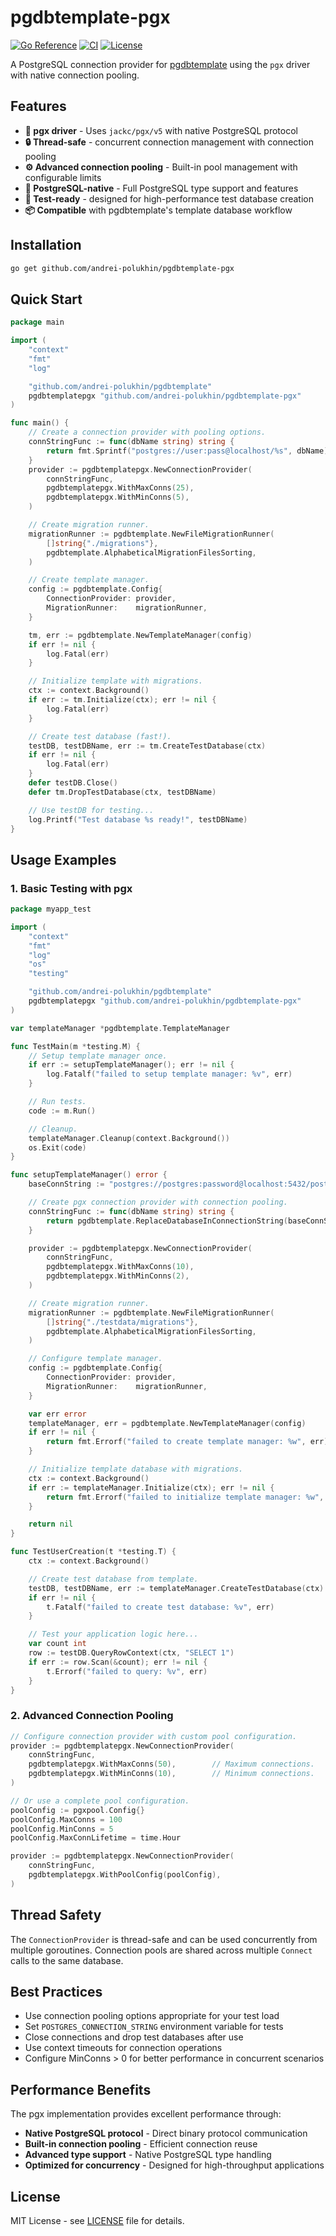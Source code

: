 # pgdbtemplate-pgx

[![Go Reference](https://pkg.go.dev/badge/github.com/andrei-polukhin/pgdbtemplate-pgx.svg)](https://pkg.go.dev/github.com/andrei-polukhin/pgdbtemplate-pgx)
[![CI](https://github.com/andrei-polukhin/pgdbtemplate-pgx/actions/workflows/test.yml/badge.svg)](https://github.com/andrei-polukhin/pgdbtemplate-pgx/actions/workflows/test.yml)
[![License](https://img.shields.io/badge/license-MIT-blue.svg)](https://github.com/andrei-polukhin/pgdbtemplate-pgx/blob/main/LICENSE)

A PostgreSQL connection provider for
[pgdbtemplate](https://github.com/andrei-polukhin/pgdbtemplate)
using the `pgx` driver with native connection pooling.

## Features

- **🔌 pgx driver** - Uses `jackc/pgx/v5` with native PostgreSQL protocol
- **🔒 Thread-safe** - concurrent connection management with connection pooling
- **⚙️ Advanced connection pooling** - Built-in pool management with configurable limits
- **🎯 PostgreSQL-native** - Full PostgreSQL type support and features
- **🧪 Test-ready** - designed for high-performance test database creation
- **📦 Compatible** with pgdbtemplate's template database workflow

## Installation

```bash
go get github.com/andrei-polukhin/pgdbtemplate-pgx
```

## Quick Start

```go
package main

import (
	"context"
	"fmt"
	"log"

	"github.com/andrei-polukhin/pgdbtemplate"
	pgdbtemplatepgx "github.com/andrei-polukhin/pgdbtemplate-pgx"
)

func main() {
	// Create a connection provider with pooling options.
	connStringFunc := func(dbName string) string {
		return fmt.Sprintf("postgres://user:pass@localhost/%s", dbName)
	}
	provider := pgdbtemplatepgx.NewConnectionProvider(
		connStringFunc,
		pgdbtemplatepgx.WithMaxConns(25),
		pgdbtemplatepgx.WithMinConns(5),
	)

	// Create migration runner.
	migrationRunner := pgdbtemplate.NewFileMigrationRunner(
		[]string{"./migrations"},
		pgdbtemplate.AlphabeticalMigrationFilesSorting,
	)

	// Create template manager.
	config := pgdbtemplate.Config{
		ConnectionProvider: provider,
		MigrationRunner:    migrationRunner,
	}

	tm, err := pgdbtemplate.NewTemplateManager(config)
	if err != nil {
		log.Fatal(err)
	}

	// Initialize template with migrations.
	ctx := context.Background()
	if err := tm.Initialize(ctx); err != nil {
		log.Fatal(err)
	}

	// Create test database (fast!).
	testDB, testDBName, err := tm.CreateTestDatabase(ctx)
	if err != nil {
		log.Fatal(err)
	}
	defer testDB.Close()
	defer tm.DropTestDatabase(ctx, testDBName)

	// Use testDB for testing...
	log.Printf("Test database %s ready!", testDBName)
}
```

## Usage Examples

### 1. Basic Testing with pgx

```go
package myapp_test

import (
	"context"
	"fmt"
	"log"
	"os"
	"testing"

	"github.com/andrei-polukhin/pgdbtemplate"
	pgdbtemplatepgx "github.com/andrei-polukhin/pgdbtemplate-pgx"
)

var templateManager *pgdbtemplate.TemplateManager

func TestMain(m *testing.M) {
	// Setup template manager once.
	if err := setupTemplateManager(); err != nil {
		log.Fatalf("failed to setup template manager: %v", err)
	}

	// Run tests.
	code := m.Run()

	// Cleanup.
	templateManager.Cleanup(context.Background())
	os.Exit(code)
}

func setupTemplateManager() error {
	baseConnString := "postgres://postgres:password@localhost:5432/postgres?sslmode=disable"

	// Create pgx connection provider with connection pooling.
	connStringFunc := func(dbName string) string {
		return pgdbtemplate.ReplaceDatabaseInConnectionString(baseConnString, dbName)
	}

	provider := pgdbtemplatepgx.NewConnectionProvider(
		connStringFunc,
		pgdbtemplatepgx.WithMaxConns(10),
		pgdbtemplatepgx.WithMinConns(2),
	)

	// Create migration runner.
	migrationRunner := pgdbtemplate.NewFileMigrationRunner(
		[]string{"./testdata/migrations"},
		pgdbtemplate.AlphabeticalMigrationFilesSorting,
	)

	// Configure template manager.
	config := pgdbtemplate.Config{
		ConnectionProvider: provider,
		MigrationRunner:    migrationRunner,
	}

	var err error
	templateManager, err = pgdbtemplate.NewTemplateManager(config)
	if err != nil {
		return fmt.Errorf("failed to create template manager: %w", err)
	}

	// Initialize template database with migrations.
	ctx := context.Background()
	if err := templateManager.Initialize(ctx); err != nil {
		return fmt.Errorf("failed to initialize template manager: %w", err)
	}

	return nil
}

func TestUserCreation(t *testing.T) {
	ctx := context.Background()

	// Create test database from template.
	testDB, testDBName, err := templateManager.CreateTestDatabase(ctx)
	if err != nil {
		t.Fatalf("failed to create test database: %v", err)
	}

	// Test your application logic here...
	var count int
	row := testDB.QueryRowContext(ctx, "SELECT 1")
	if err := row.Scan(&count); err != nil {
		t.Errorf("failed to query: %v", err)
	}
}
```

### 2. Advanced Connection Pooling

```go
// Configure connection provider with custom pool configuration.
provider := pgdbtemplatepgx.NewConnectionProvider(
	connStringFunc,
	pgdbtemplatepgx.WithMaxConns(50),        // Maximum connections.
	pgdbtemplatepgx.WithMinConns(10),        // Minimum connections.
)

// Or use a complete pool configuration.
poolConfig := pgxpool.Config{}
poolConfig.MaxConns = 100
poolConfig.MinConns = 5
poolConfig.MaxConnLifetime = time.Hour

provider := pgdbtemplatepgx.NewConnectionProvider(
	connStringFunc,
	pgdbtemplatepgx.WithPoolConfig(poolConfig),
)
```

## Thread Safety

The `ConnectionProvider` is thread-safe and can be used concurrently
from multiple goroutines. Connection pools are shared across multiple
`Connect` calls to the same database.

## Best Practices

- Use connection pooling options appropriate for your test load
- Set `POSTGRES_CONNECTION_STRING` environment variable for tests
- Close connections and drop test databases after use
- Use context timeouts for connection operations
- Configure MinConns > 0 for better performance in concurrent scenarios

## Performance Benefits

The pgx implementation provides excellent performance through:

- **Native PostgreSQL protocol** - Direct binary protocol communication
- **Built-in connection pooling** - Efficient connection reuse
- **Advanced type support** - Native PostgreSQL type handling
- **Optimized for concurrency** - Designed for high-throughput applications

## License

MIT License - see [LICENSE](LICENSE) file for details.
